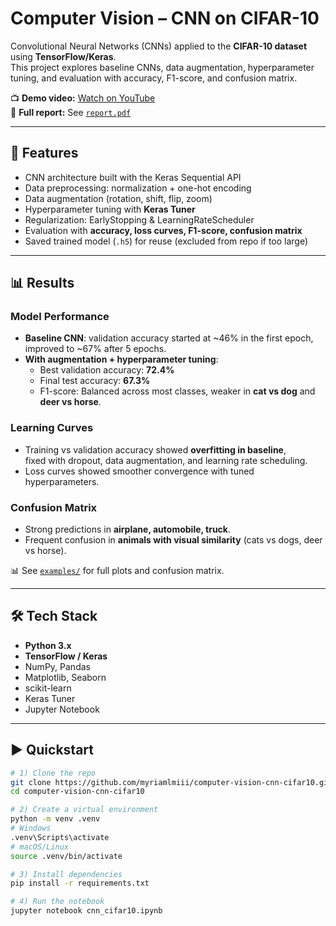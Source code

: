 # Computer Vision – CNN on CIFAR-10

Convolutional Neural Networks (CNNs) applied to the **CIFAR-10 dataset** using **TensorFlow/Keras**.  
This project explores baseline CNNs, data augmentation, hyperparameter tuning, and evaluation with accuracy, F1-score, and confusion matrix.

📺 **Demo video:** [Watch on YouTube](https://youtu.be/wXUQDArZj-Q)  
📑 **Full report:** See [`report.pdf`](./report.pdf)

---

## 🚀 Features
- CNN architecture built with the Keras Sequential API  
- Data preprocessing: normalization + one-hot encoding  
- Data augmentation (rotation, shift, flip, zoom)  
- Hyperparameter tuning with **Keras Tuner**  
- Regularization: EarlyStopping & LearningRateScheduler  
- Evaluation with **accuracy, loss curves, F1-score, confusion matrix**  
- Saved trained model (`.h5`) for reuse (excluded from repo if too large)  

---

## 📊 Results

### Model Performance
- **Baseline CNN**: validation accuracy started at ~46% in the first epoch, improved to ~67% after 5 epochs.  
- **With augmentation + hyperparameter tuning**:  
  - Best validation accuracy: **72.4%**  
  - Final test accuracy: **67.3%**  
  - F1-score: Balanced across most classes, weaker in **cat vs dog** and **deer vs horse**.  

### Learning Curves
- Training vs validation accuracy showed **overfitting in baseline**,  
  fixed with dropout, data augmentation, and learning rate scheduling.  
- Loss curves showed smoother convergence with tuned hyperparameters.  

### Confusion Matrix
- Strong predictions in **airplane, automobile, truck**.  
- Frequent confusion in **animals with visual similarity** (cats vs dogs, deer vs horse).  

📊 See [`examples/`](./examples) for full plots and confusion matrix.  

---

## 🛠️ Tech Stack
- **Python 3.x**  
- **TensorFlow / Keras**  
- NumPy, Pandas  
- Matplotlib, Seaborn  
- scikit-learn  
- Keras Tuner  
- Jupyter Notebook  

---

## ▶️ Quickstart
```bash
# 1) Clone the repo
git clone https://github.com/myriamlmiii/computer-vision-cnn-cifar10.git
cd computer-vision-cnn-cifar10

# 2) Create a virtual environment
python -m venv .venv
# Windows
.venv\Scripts\activate
# macOS/Linux
source .venv/bin/activate

# 3) Install dependencies
pip install -r requirements.txt

# 4) Run the notebook
jupyter notebook cnn_cifar10.ipynb
